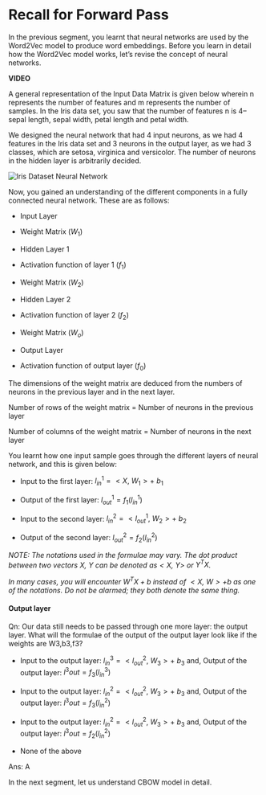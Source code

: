 # Recall for Forward Pass

In the previous segment, you learnt that neural networks are used by the Word2Vec model to produce word embeddings. Before you learn in detail how the Word2Vec model works, let’s revise the concept of neural networks.

**VIDEO**

A general representation of the Input Data Matrix is given below wherein n represents the number of features and m represents the number of samples. In the Iris data set, you saw that the number of features n is 4–sepal length, sepal width, petal length and petal width.

We designed the neural network that had 4 input neurons, as we had 4 features in the Iris data set and 3 neurons in the output layer, as we had 3 classes, which are setosa, virginica and versicolor. The number of neurons in the hidden layer is arbitrarily decided. 

![Iris Dataset Neural Network](https://i.ibb.co/yVsHCVF/Iris-Dataset-Neural-Network.png)

Now, you gained an understanding of the different components in a fully connected neural network. These are as follows:

-   Input Layer
    
-   Weight Matrix ($W_1$)
    
-   Hidden Layer 1
    
-   Activation function of layer 1 ($f_1$)
    
-   Weight Matrix ($W_2$)
    
-   Hidden Layer 2
    
-   Activation function of layer 2 ($f_2$)
    
-   Weight Matrix ($W_o$)
    
-   Output Layer
    
-   Activation function of output layer ($f_0$)
    

The dimensions of the weight matrix are deduced from the numbers of neurons in the previous layer and in the next layer.

Number of rows of the weight matrix = Number of neurons in the previous layer

Number of columns of the weight matrix = Number of neurons in the next layer

You learnt how one input sample goes through the different layers of neural network, and this is given below:

-   Input to the first layer: $l^1_{in}=<X,~W_1>+~b_1$
    
-   Output of the first layer: $l^1_{out}=f_1(l^1_{in})$
    
-   Input to the second layer: $l^2_{in}=<l^1_{out},~W_2>+~b_2$
    
-   Output of the second layer: $l^2_{out}=f_2(l^2_{in})$
    

*NOTE: The notations used in the formulae may vary. The dot product between two vectors X, Y can be denoted as$ <X,~Y>$ or $Y^TX$.* 

*In many cases, you will encounter $W^TX+b$ instead of $<X,~W>+b$ as one of the notations. Do not be alarmed; they both denote the same thing.*

#### Output layer

Qn: Our data still needs to be passed through one more layer: the output layer. What will the formulae of the output of the output layer look like if the weights are W3,b3,f3?

- Input to the output layer: $l^3_{in}=<l^2_{out},~W_3>+~b_3$  and, Output of the output layer: $l^3{out}=f_3(l^3_{in})$

- Input to the output layer: $l^2_{in}=<l^2_{out},~W_3>+~b_3$  and, Output of the output layer: $l^3{out}=f_3(l^2_{in})$

- Input to the output layer: $l^2_{in}=<l^2_{out},~W_3>+~b_3$  and, Output of the output layer: $l^3{out}=f_2(l^2_{in})$

- None of the above

Ans: A

In the next segment, let us understand CBOW model in detail.
